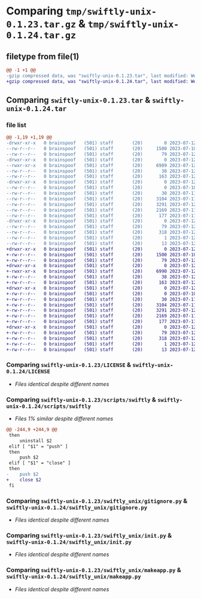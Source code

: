# Comparing `tmp/swiftly-unix-0.1.23.tar.gz` & `tmp/swiftly-unix-0.1.24.tar.gz`

## filetype from file(1)

```diff
@@ -1 +1 @@
-gzip compressed data, was "swiftly-unix-0.1.23.tar", last modified: Wed Jul 12 11:14:44 2023, max compression
+gzip compressed data, was "swiftly-unix-0.1.24.tar", last modified: Wed Jul 12 11:22:54 2023, max compression
```

## Comparing `swiftly-unix-0.1.23.tar` & `swiftly-unix-0.1.24.tar`

### file list

```diff
@@ -1,19 +1,19 @@
-drwxr-xr-x   0 brainspoof   (501) staff       (20)        0 2023-07-12 11:14:44.806913 swiftly-unix-0.1.23/
--rw-r--r--   0 brainspoof   (501) staff       (20)     1500 2023-07-10 14:57:15.000000 swiftly-unix-0.1.23/LICENSE
--rw-r--r--   0 brainspoof   (501) staff       (20)       79 2023-07-12 11:14:44.806771 swiftly-unix-0.1.23/PKG-INFO
-drwxr-xr-x   0 brainspoof   (501) staff       (20)        0 2023-07-12 11:14:44.805504 swiftly-unix-0.1.23/scripts/
--rwxr-xr-x   0 brainspoof   (501) staff       (20)     6989 2023-07-12 11:14:18.000000 swiftly-unix-0.1.23/scripts/swiftly
--rw-r--r--   0 brainspoof   (501) staff       (20)       38 2023-07-12 11:14:44.806950 swiftly-unix-0.1.23/setup.cfg
--rw-r--r--   0 brainspoof   (501) staff       (20)      163 2023-07-12 11:14:34.000000 swiftly-unix-0.1.23/setup.py
-drwxr-xr-x   0 brainspoof   (501) staff       (20)        0 2023-07-12 11:14:44.806172 swiftly-unix-0.1.23/swiftly_unix/
--rw-r--r--   0 brainspoof   (501) staff       (20)        0 2023-07-10 17:23:27.000000 swiftly-unix-0.1.23/swiftly_unix/__init__.py
--rw-r--r--   0 brainspoof   (501) staff       (20)       30 2023-07-11 17:34:13.000000 swiftly-unix-0.1.23/swiftly_unix/config.py
--rw-r--r--   0 brainspoof   (501) staff       (20)     3104 2023-07-11 18:43:09.000000 swiftly-unix-0.1.23/swiftly_unix/gitignore.py
--rw-r--r--   0 brainspoof   (501) staff       (20)     3291 2023-07-12 08:49:15.000000 swiftly-unix-0.1.23/swiftly_unix/init.py
--rw-r--r--   0 brainspoof   (501) staff       (20)     2169 2023-07-11 17:57:38.000000 swiftly-unix-0.1.23/swiftly_unix/makeapp.py
--rw-r--r--   0 brainspoof   (501) staff       (20)      177 2023-07-11 18:17:29.000000 swiftly-unix-0.1.23/swiftly_unix/runapp.py
-drwxr-xr-x   0 brainspoof   (501) staff       (20)        0 2023-07-12 11:14:44.806609 swiftly-unix-0.1.23/swiftly_unix.egg-info/
--rw-r--r--   0 brainspoof   (501) staff       (20)       79 2023-07-12 11:14:44.000000 swiftly-unix-0.1.23/swiftly_unix.egg-info/PKG-INFO
--rw-r--r--   0 brainspoof   (501) staff       (20)      318 2023-07-12 11:14:44.000000 swiftly-unix-0.1.23/swiftly_unix.egg-info/SOURCES.txt
--rw-r--r--   0 brainspoof   (501) staff       (20)        1 2023-07-12 11:14:44.000000 swiftly-unix-0.1.23/swiftly_unix.egg-info/dependency_links.txt
--rw-r--r--   0 brainspoof   (501) staff       (20)       13 2023-07-12 11:14:44.000000 swiftly-unix-0.1.23/swiftly_unix.egg-info/top_level.txt
+drwxr-xr-x   0 brainspoof   (501) staff       (20)        0 2023-07-12 11:22:54.059722 swiftly-unix-0.1.24/
+-rw-r--r--   0 brainspoof   (501) staff       (20)     1500 2023-07-10 14:57:15.000000 swiftly-unix-0.1.24/LICENSE
+-rw-r--r--   0 brainspoof   (501) staff       (20)       79 2023-07-12 11:22:54.059575 swiftly-unix-0.1.24/PKG-INFO
+drwxr-xr-x   0 brainspoof   (501) staff       (20)        0 2023-07-12 11:22:54.057723 swiftly-unix-0.1.24/scripts/
+-rwxr-xr-x   0 brainspoof   (501) staff       (20)     6990 2023-07-12 11:22:36.000000 swiftly-unix-0.1.24/scripts/swiftly
+-rw-r--r--   0 brainspoof   (501) staff       (20)       38 2023-07-12 11:22:54.059785 swiftly-unix-0.1.24/setup.cfg
+-rw-r--r--   0 brainspoof   (501) staff       (20)      163 2023-07-12 11:22:41.000000 swiftly-unix-0.1.24/setup.py
+drwxr-xr-x   0 brainspoof   (501) staff       (20)        0 2023-07-12 11:22:54.058724 swiftly-unix-0.1.24/swiftly_unix/
+-rw-r--r--   0 brainspoof   (501) staff       (20)        0 2023-07-10 17:23:27.000000 swiftly-unix-0.1.24/swiftly_unix/__init__.py
+-rw-r--r--   0 brainspoof   (501) staff       (20)       30 2023-07-11 17:34:13.000000 swiftly-unix-0.1.24/swiftly_unix/config.py
+-rw-r--r--   0 brainspoof   (501) staff       (20)     3104 2023-07-11 18:43:09.000000 swiftly-unix-0.1.24/swiftly_unix/gitignore.py
+-rw-r--r--   0 brainspoof   (501) staff       (20)     3291 2023-07-12 08:49:15.000000 swiftly-unix-0.1.24/swiftly_unix/init.py
+-rw-r--r--   0 brainspoof   (501) staff       (20)     2169 2023-07-11 17:57:38.000000 swiftly-unix-0.1.24/swiftly_unix/makeapp.py
+-rw-r--r--   0 brainspoof   (501) staff       (20)      177 2023-07-11 18:17:29.000000 swiftly-unix-0.1.24/swiftly_unix/runapp.py
+drwxr-xr-x   0 brainspoof   (501) staff       (20)        0 2023-07-12 11:22:54.059368 swiftly-unix-0.1.24/swiftly_unix.egg-info/
+-rw-r--r--   0 brainspoof   (501) staff       (20)       79 2023-07-12 11:22:53.000000 swiftly-unix-0.1.24/swiftly_unix.egg-info/PKG-INFO
+-rw-r--r--   0 brainspoof   (501) staff       (20)      318 2023-07-12 11:22:54.000000 swiftly-unix-0.1.24/swiftly_unix.egg-info/SOURCES.txt
+-rw-r--r--   0 brainspoof   (501) staff       (20)        1 2023-07-12 11:22:53.000000 swiftly-unix-0.1.24/swiftly_unix.egg-info/dependency_links.txt
+-rw-r--r--   0 brainspoof   (501) staff       (20)       13 2023-07-12 11:22:53.000000 swiftly-unix-0.1.24/swiftly_unix.egg-info/top_level.txt
```

### Comparing `swiftly-unix-0.1.23/LICENSE` & `swiftly-unix-0.1.24/LICENSE`

 * *Files identical despite different names*

### Comparing `swiftly-unix-0.1.23/scripts/swiftly` & `swiftly-unix-0.1.24/scripts/swiftly`

 * *Files 1% similar despite different names*

```diff
@@ -244,9 +244,9 @@
 then
     uninstall $2
 elif [ "$1" = "push" ]
 then
     push $2
 elif [ "$1" = "close" ]
 then
-    push $2
+    close $2
 fi
```

### Comparing `swiftly-unix-0.1.23/swiftly_unix/gitignore.py` & `swiftly-unix-0.1.24/swiftly_unix/gitignore.py`

 * *Files identical despite different names*

### Comparing `swiftly-unix-0.1.23/swiftly_unix/init.py` & `swiftly-unix-0.1.24/swiftly_unix/init.py`

 * *Files identical despite different names*

### Comparing `swiftly-unix-0.1.23/swiftly_unix/makeapp.py` & `swiftly-unix-0.1.24/swiftly_unix/makeapp.py`

 * *Files identical despite different names*


